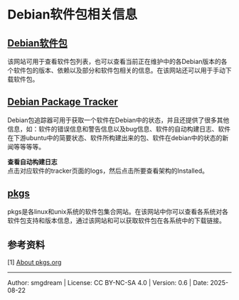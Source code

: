 # Debian软件包相关信息

## [Debian软件包](https://packages.debian.org/)
该网站可用于查看软件包列表，也可以查看当前正在维护中的各Debian版本的各个软件包的版本、依赖以及部分和软件包相关的信息。在该网站还可以用于手动下载软件包。  

## [Debian Package Tracker](https://tracker.debian.org/)
Debian包追踪器可用于获取一个软件在Debian中的状态，并且还提供了很多其他信息，如：软件的错误信息和警告信息以及bug信息、软件的自动构建日志、软件在下游ubuntu中的简要状态、软件所构建出来的包、软件在debian中的状态的新闻等等等等。  

**查看自动构建日志**  
点击对应软件的tracker页面的logs，然后点击所要查看架构的Installed。  

## [pkgs](https://pkgs.org/)
pkgs是各linux和unix系统的软件包集合网站。在该网站中你可以查看各系统对各软件包支持和版本信息，通过该网站和可以获取软件包在各系统中的下载链接。  

## 参考资料
\[1\] [About pkgs.org](https://pkgs.org/about/)  

---
Author: smgdream | License: CC BY-NC-SA 4.0 | Version: 0.6 | Date: 2025-08-22
